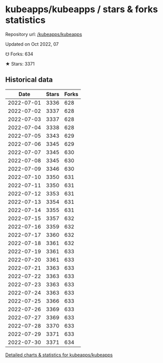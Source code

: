 # kubeapps/kubeapps / stars & forks statistics

Repository url: [/kubeapps/kubeapps](https://github.com/kubeapps/kubeapps)

Updated on Oct 2022, 07

☋ Forks: 634

★ Stars: 3371

## Historical data
| Date | Stars | Forks |
|------|-------|-------|
| 2022-07-01 | 3336 | 628 | 
| 2022-07-02 | 3337 | 628 | 
| 2022-07-03 | 3337 | 628 | 
| 2022-07-04 | 3338 | 628 | 
| 2022-07-05 | 3343 | 629 | 
| 2022-07-06 | 3345 | 629 | 
| 2022-07-07 | 3345 | 630 | 
| 2022-07-08 | 3345 | 630 | 
| 2022-07-09 | 3346 | 630 | 
| 2022-07-10 | 3350 | 631 | 
| 2022-07-11 | 3350 | 631 | 
| 2022-07-12 | 3353 | 631 | 
| 2022-07-13 | 3354 | 631 | 
| 2022-07-14 | 3355 | 631 | 
| 2022-07-15 | 3357 | 632 | 
| 2022-07-16 | 3359 | 632 | 
| 2022-07-17 | 3360 | 632 | 
| 2022-07-18 | 3361 | 632 | 
| 2022-07-19 | 3361 | 633 | 
| 2022-07-20 | 3361 | 633 | 
| 2022-07-21 | 3363 | 633 | 
| 2022-07-22 | 3363 | 633 | 
| 2022-07-23 | 3363 | 633 | 
| 2022-07-24 | 3363 | 633 | 
| 2022-07-25 | 3366 | 633 | 
| 2022-07-26 | 3369 | 633 | 
| 2022-07-27 | 3369 | 633 | 
| 2022-07-28 | 3370 | 633 | 
| 2022-07-29 | 3371 | 633 | 
| 2022-07-30 | 3371 | 634 | 


[Detailed charts & statistics for kubeapps/kubeapps](https://reviewgithub.com/rep/kubeapps/kubeapps)
